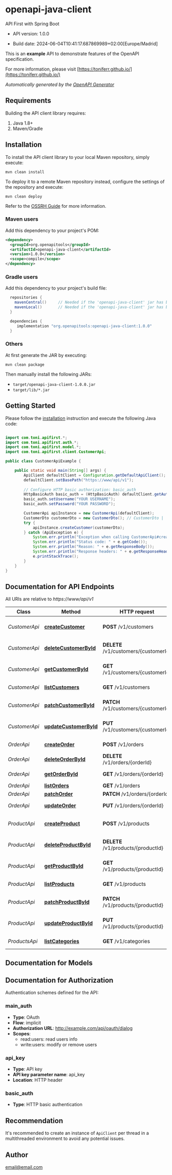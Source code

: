 # openapi-java-client

API First with Spring Boot

- API version: 1.0.0

- Build date: 2024-06-04T10:41:17.687869989+02:00[Europe/Madrid]

This is an **example** API to demonstrate features of the OpenAPI specification.


  For more information, please visit [https://toniferr.github.io/](https://toniferr.github.io/)

*Automatically generated by the [OpenAPI Generator](https://openapi-generator.tech)*

## Requirements

Building the API client library requires:

1. Java 1.8+
2. Maven/Gradle

## Installation

To install the API client library to your local Maven repository, simply execute:

```shell
mvn clean install
```

To deploy it to a remote Maven repository instead, configure the settings of the repository and execute:

```shell
mvn clean deploy
```

Refer to the [OSSRH Guide](http://central.sonatype.org/pages/ossrh-guide.html) for more information.

### Maven users

Add this dependency to your project's POM:

```xml
<dependency>
  <groupId>org.openapitools</groupId>
  <artifactId>openapi-java-client</artifactId>
  <version>1.0.0</version>
  <scope>compile</scope>
</dependency>
```

### Gradle users

Add this dependency to your project's build file:

```groovy
  repositories {
    mavenCentral()     // Needed if the 'openapi-java-client' jar has been published to maven central.
    mavenLocal()       // Needed if the 'openapi-java-client' jar has been published to the local maven repo.
  }

  dependencies {
     implementation "org.openapitools:openapi-java-client:1.0.0"
  }
```

### Others

At first generate the JAR by executing:

```shell
mvn clean package
```

Then manually install the following JARs:

- `target/openapi-java-client-1.0.0.jar`
- `target/lib/*.jar`

## Getting Started

Please follow the [installation](#installation) instruction and execute the following Java code:

```java

import com.toni.apifirst.*;
import com.toni.apifirst.auth.*;
import com.toni.apifirst.model.*;
import com.toni.apifirst.client.CustomerApi;

public class CustomerApiExample {

    public static void main(String[] args) {
        ApiClient defaultClient = Configuration.getDefaultApiClient();
        defaultClient.setBasePath("https://www/api/v1");
        
        // Configure HTTP basic authorization: basic_auth
        HttpBasicAuth basic_auth = (HttpBasicAuth) defaultClient.getAuthentication("basic_auth");
        basic_auth.setUsername("YOUR USERNAME");
        basic_auth.setPassword("YOUR PASSWORD");

        CustomerApi apiInstance = new CustomerApi(defaultClient);
        CustomerDto customerDto = new CustomerDto(); // CustomerDto | 
        try {
            apiInstance.createCustomer(customerDto);
        } catch (ApiException e) {
            System.err.println("Exception when calling CustomerApi#createCustomer");
            System.err.println("Status code: " + e.getCode());
            System.err.println("Reason: " + e.getResponseBody());
            System.err.println("Response headers: " + e.getResponseHeaders());
            e.printStackTrace();
        }
    }
}

```

## Documentation for API Endpoints

All URIs are relative to *https://www/api/v1*

Class | Method | HTTP request | Description
------------ | ------------- | ------------- | -------------
*CustomerApi* | [**createCustomer**](docs/CustomerApi.md#createCustomer) | **POST** /v1/customers | Create a new customer
*CustomerApi* | [**deleteCustomerById**](docs/CustomerApi.md#deleteCustomerById) | **DELETE** /v1/customers/{customerId} | Delete a customer by ID
*CustomerApi* | [**getCustomerById**](docs/CustomerApi.md#getCustomerById) | **GET** /v1/customers/{customerId} | Get a customer by ID
*CustomerApi* | [**listCustomers**](docs/CustomerApi.md#listCustomers) | **GET** /v1/customers | Get a list of customers
*CustomerApi* | [**patchCustomerById**](docs/CustomerApi.md#patchCustomerById) | **PATCH** /v1/customers/{customerId} | Patch a customer by ID
*CustomerApi* | [**updateCustomerById**](docs/CustomerApi.md#updateCustomerById) | **PUT** /v1/customers/{customerId} | Update a customer by ID
*OrderApi* | [**createOrder**](docs/OrderApi.md#createOrder) | **POST** /v1/orders | Create Order
*OrderApi* | [**deleteOrderById**](docs/OrderApi.md#deleteOrderById) | **DELETE** /v1/orders/{orderId} | Delete a order by ID
*OrderApi* | [**getOrderById**](docs/OrderApi.md#getOrderById) | **GET** /v1/orders/{orderId} | Get Order by id
*OrderApi* | [**listOrders**](docs/OrderApi.md#listOrders) | **GET** /v1/orders | List Orders
*OrderApi* | [**patchOrder**](docs/OrderApi.md#patchOrder) | **PATCH** /v1/orders/{orderId} | Patch Order
*OrderApi* | [**updateOrder**](docs/OrderApi.md#updateOrder) | **PUT** /v1/orders/{orderId} | Update Order
*ProductApi* | [**createProduct**](docs/ProductApi.md#createProduct) | **POST** /v1/products | Create a new product
*ProductApi* | [**deleteProductById**](docs/ProductApi.md#deleteProductById) | **DELETE** /v1/products/{productId} | Delete a product by ID
*ProductApi* | [**getProductById**](docs/ProductApi.md#getProductById) | **GET** /v1/products/{productId} | Get a product by ID
*ProductApi* | [**listProducts**](docs/ProductApi.md#listProducts) | **GET** /v1/products | Get a list of products
*ProductApi* | [**patchProductById**](docs/ProductApi.md#patchProductById) | **PATCH** /v1/products/{productId} | Patch a product by ID
*ProductApi* | [**updateProductById**](docs/ProductApi.md#updateProductById) | **PUT** /v1/products/{productId} | Update a product by ID
*ProductsApi* | [**listCategories**](docs/ProductsApi.md#listCategories) | **GET** /v1/categories | List Categories


## Documentation for Models



<a id="documentation-for-authorization"></a>
## Documentation for Authorization


Authentication schemes defined for the API:
<a id="main_auth"></a>
### main_auth


- **Type**: OAuth
- **Flow**: implicit
- **Authorization URL**: http://example.com/api/oauth/dialog
- **Scopes**: 
  - read:users: read users info
  - write:users: modify or remove users

<a id="api_key"></a>
### api_key


- **Type**: API key
- **API key parameter name**: api_key
- **Location**: HTTP header

<a id="basic_auth"></a>
### basic_auth


- **Type**: HTTP basic authentication


## Recommendation

It's recommended to create an instance of `ApiClient` per thread in a multithreaded environment to avoid any potential issues.

## Author

email@email.com

